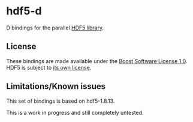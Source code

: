 hdf5-d
========

D bindings for the parallel [HDF5 library](http://www.hdfgroup.org/HDF5/).

## License

These bindings are made available under the [Boost Software License 1.0](http://www.boost.org/LICENSE_1_0.txt).
HDF5 is subject to [its own license](COPYING).

## Limitations/Known issues

This set of bindings is based on hdf5-1.8.13.

This is a work in progress and still completely untested.

